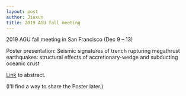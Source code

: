```yaml
---
layout: post
author: Jiuxun
title: 2019 AGU fall meeting
---
```


2019 AGU fall meeting in San Francisco (Dec 9 – 13)

Poster presentation: Seismic signatures of trench rupturing megathrust earthquakes: structural effects of accretionary-wedge and subducting oceanic crust

[Link](https://ui.adsabs.harvard.edu/abs/2019AGUFM.S31C0518Y/abstract) to abstract.

(I'll find a way to share the Poster later.)